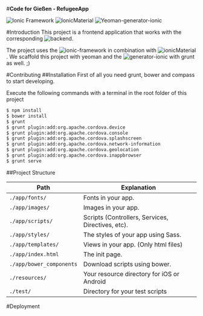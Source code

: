 #**Code for Gießen - RefugeeApp**

![Ionic Framework](https://github.com/CodeForGiessen/refugeeApp/blob/master/app/images/ionic.png?raw=true)
![IonicMaterial](https://github.com/CodeForGiessen/refugeeApp/blob/master/app/images/logo-256.png?raw=true)
![Yeoman-generator-ionic](https://camo.githubusercontent.com/2aa3496f7bf9aeb758477ce01961748a486af0fe/687474703a2f2f692e696d6775722e636f6d2f4247727432514b2e706e67)

#Introduction
This project is a frontend application that works with the corresponding ![backend](https://github.com/CodeForGiessen/refugeeService). 

The project uses the ![ionic-framework](http://ionicframework.com/) in combination with ![ionicMaterial](http://ionicmaterial.com/). We scaffold this project with yeoman and the ![generator-ionic](https://github.com/diegonetto/generator-ionic) with grunt as well. ;)


#Contributing
##Installation
First of all you need grunt, bower and compass to start developing.

Execute the following commands with a terminal in the root folder of this project

```bash
$ npm install
$ bower install
$ grunt
$ grunt plugin:add:org.apache.cordova.device
$ grunt plugin:add:org.apache.cordova.console
$ grunt plugin:add:org.apache.cordova.splashscreen
$ grunt plugin:add:org.apache.cordova.network-information
$ grunt plugin:add:org.apache.cordova.geolocation
$ grunt plugin:add:org.apache.cordova.inappbrowser
$ grunt serve
```

##Project Structure

Path         | Explanation
----------   | -------------
`./app/fonts/` | Fonts in your app.
`./app/images/` | Images in your app.
`./app/scripts/`  | Scripts (Controllers, Services, Directives, etc).
`./app/styles/` | The styles of your app using Sass.
`./app/templates/` | Views in your app. (Only html files)
`./app/index.html` | The init page.
`./app/bower_components` | Download scripts using bower.
`./resources/` | Your resource directory for iOS or Android
`./test/` | Directory for your test scripts

#Deployment

